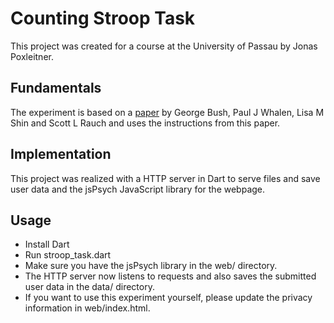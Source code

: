 # Counting Stroop Task

This project was created for a course at the University of Passau by Jonas Poxleitner.

## Fundamentals
The experiment is based on a [paper](https://www.researchgate.net/publication/6416195_The_counting_Stroop_A_cognitive_interference_task) by George Bush, Paul J Whalen, Lisa M Shin and Scott L Rauch and uses the instructions from this paper.

## Implementation
This project was realized with a HTTP server in Dart to serve files and save user data and the jsPsych JavaScript library for the webpage.

## Usage
- Install Dart
- Run stroop_task.dart
- Make sure you have the jsPsych library in the web/ directory.
- The HTTP server now listens to requests and also saves the submitted user data in the data/ directory.
- If you want to use this experiment yourself, please update the privacy information in web/index.html.